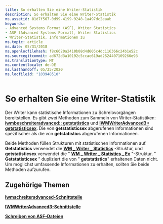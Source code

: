 ```yaml
---
title: So erhalten Sie eine Writer-Statistik
description: So erhalten Sie eine Writer-Statistik
ms.assetid: 81d7f567-0d99-4199-9248-1a497dc2eaab
keywords:
- Advanced Systems Format (ASF), Writer Statistics
- ASF (Advanced Systems Format), Writer Statistics
- Writer-Statistik, Informationen zu
ms.topic: article
ms.date: 05/31/2018
ms.openlocfilehash: f8c6620a2410b08d4d605c4dc116366c24b1e52c
ms.sourcegitcommit: ad672d3a10192c5ccac619ad2524407109266e93
ms.translationtype: MT
ms.contentlocale: de-DE
ms.lasthandoff: 05/25/2020
ms.locfileid: "103948510"
---
```

# <a name="to-get-writer-statistics"></a>So erhalten Sie eine Writer-Statistik

Der Writer kann statistische Informationen zu Schreibvorgängen bereitstellen. Es gibt zwei Methoden zum Sammeln von Writer-Statistiken: [**iwmbeschreiteradvanced:: getstatistics**](/previous-versions/windows/desktop/api/Wmsdkidl/nf-wmsdkidl-iwmwriteradvanced-getstatistics) und [**IWMWriterAdvanced3:: getstatisticsex**](/previous-versions/windows/desktop/api/Wmsdkidl/nf-wmsdkidl-iwmwriteradvanced3-getstatisticsex). Die von **getstatisticsex** abgerufenen Informationen sind spezifischer als die von **getstatistics** abgerufenen Informationen.

Beide Methoden füllen Strukturen mit statistischen Informationen auf. **Getstatistics** verwendet die [**WM \_ Writer \_ Statistics**](/previous-versions/windows/desktop/api/wmsdkidl/ns-wmsdkidl-wm_writer_statistics) -Struktur, und **getstatisticsex** verwendet die " [**WM \_ Writer \_ Statistics \_ Ex**](/previous-versions/windows/desktop/api/wmsdkidl/ns-wmsdkidl-wm_writer_statistics_ex) "-Struktur. " **Getstatisticsex** " dupliziert die von " **getstatistics**" erhaltenen Daten nicht. Um möglichst umfassende Informationen zu erhalten, sollten Sie beide Methoden aufzurufen.

## <a name="related-topics"></a>Zugehörige Themen

<dl> <dt>

[**Iwmschreiteradvanced-Schnittstelle**](/previous-versions/windows/desktop/api/wmsdkidl/nn-wmsdkidl-iwmwriteradvanced)
</dt> <dt>

[**IWMWriterAdvanced3-Schnittstelle**](/previous-versions/windows/desktop/api/wmsdkidl/nn-wmsdkidl-iwmwriteradvanced3)
</dt> <dt>

[**Schreiben von ASF-Dateien**](writing-asf-files.md)
</dt> </dl>

 

 




